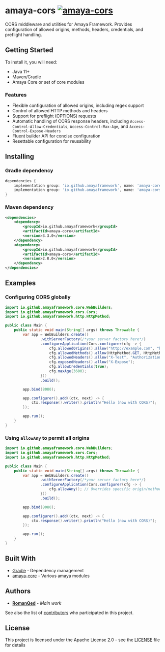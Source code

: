 # amaya-cors [![amaya-cors](https://img.shields.io/maven-central/v/io.github.amayaframework/amaya-cors?color=blue)](https://repo1.maven.org/maven2/io/github/amayaframework/amaya-cors)

CORS middleware and utilities for Amaya Framework. Provides configuration of allowed origins, methods, headers, 
credentials, and preflight handling.

## Getting Started

To install it, you will need:

* Java 11+
* Maven/Gradle
* Amaya Core or set of core modules

### Features

* Flexible configuration of allowed origins, including regex support
* Control of allowed HTTP methods and headers
* Support for preflight (OPTIONS) requests
* Automatic handling of CORS response headers,
  including `Access-Control-Allow-Credentials`, `Access-Control-Max-Age`, and `Access-Control-Expose-Headers`
* Fluent builder API for concise configuration
* Resettable configuration for reusability

## Installing

### Gradle dependency

```Groovy
dependencies {
    implementation group: 'io.github.amayaframework', name: 'amaya-core', version: '3.3.0'
    implementation group: 'io.github.amayaframework', name: 'amaya-cors', version: '2.0.0'
}
```

### Maven dependency

```xml
<dependencies>
    <dependency>
        <groupId>io.github.amayaframework</groupId>
        <artifactId>amaya-core</artifactId>
        <version>3.3.0</version>
    </dependency>
    <dependency>
        <groupId>io.github.amayaframework</groupId>
        <artifactId>amaya-cors</artifactId>
        <version>2.0.0</version>
    </dependency>
</dependencies>
```

## Examples

### Configuring CORS globally

```java
import io.github.amayaframework.core.WebBuilders;
import io.github.amayaframework.cors.Cors;
import io.github.amayaframework.http.HttpMethod;

public class Main {
    public static void main(String[] args) throws Throwable {
        var app = WebBuilders.create()
                .withServerFactory(/*your server factory here*/)
                .configureApplication(Cors.configurer(cfg -> {
                    cfg.allowedOrigins().allow("http://example.com", "https://another.com");
                    cfg.allowedMethods().allow(HttpMethod.GET, HttpMethod.POST);
                    cfg.allowedHeaders().allow("X-Test", "Authorization");
                    cfg.exposedHeaders().allow("X-Expose");
                    cfg.allowCredentials(true);
                    cfg.maxAge(3600);
                }))
                .build();

        app.bind(8080);

        app.configurer().add((ctx, next) -> {
            ctx.response().writer().println("Hello (now with CORS)");
        });

        app.run();
    }
}
```

### Using `allowAny` to permit all origins

```java
import io.github.amayaframework.core.WebBuilders;
import io.github.amayaframework.cors.Cors;
import io.github.amayaframework.http.HttpMethod;

public class Main {
    public static void main(String[] args) throws Throwable {
        var app = WebBuilders.create()
                .withServerFactory(/*your server factory here*/)
                .configureApplication(Cors.configurer(cfg -> {
                    cfg.allowAny(); // Overrides specific origin/method/header settings
                }))
                .build();

        app.bind(8080);

        app.configurer().add((ctx, next) -> {
            ctx.response().writer().println("Hello (now with CORS)");
        });

        app.run();
    }
}
```

## Built With

* [Gradle](https://gradle.org) - Dependency management
* [amaya-core](https://github.com/AmayaFramework/amaya-core) - Various amaya modules

## Authors

* **[RomanQed](https://github.com/RomanQed)** - *Main work*

See also the list of [contributors](https://github.com/AmayaFramework/amaya-jetty/contributors)
who participated in this project.

## License

This project is licensed under the Apache License 2.0 - see the [LICENSE](LICENSE) file for details
